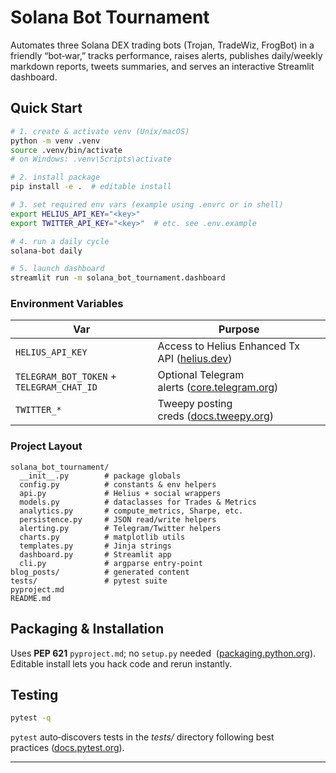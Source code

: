 # Solana Bot Tournament

Automates three Solana DEX trading bots (Trojan, TradeWiz, FrogBot) in a friendly “bot‑war,”
tracks performance, raises alerts, publishes daily/weekly markdown reports, tweets
summaries, and serves an interactive Streamlit dashboard.

## Quick Start
```bash
# 1. create & activate venv (Unix/macOS)  
python -m venv .venv
source .venv/bin/activate
# on Windows: .venv\Scripts\activate

# 2. install package
pip install -e .  # editable install

# 3. set required env vars (example using .envrc or in shell)
export HELIUS_API_KEY="<key>"
export TWITTER_API_KEY="<key>"  # etc. see .env.example

# 4. run a daily cycle
solana-bot daily

# 5. launch dashboard
streamlit run -m solana_bot_tournament.dashboard
```

### Environment Variables
| Var | Purpose |
|-----|---------|
| `HELIUS_API_KEY` | Access to Helius Enhanced Tx API ([helius.dev](https://www.helius.dev/docs/enhanced-transactions?utm_source=chatgpt.com)) |
| `TELEGRAM_BOT_TOKEN` + `TELEGRAM_CHAT_ID` | Optional Telegram alerts ([core.telegram.org](https://core.telegram.org/bots/api?utm_source=chatgpt.com)) |
| `TWITTER_*` | Tweepy posting creds ([docs.tweepy.org](https://docs.tweepy.org/en/stable/api.html?utm_source=chatgpt.com)) |

### Project Layout
```text
solana_bot_tournament/
  __init__.py        # package globals
  config.py          # constants & env helpers
  api.py             # Helius + social wrappers
  models.py          # dataclasses for Trades & Metrics
  analytics.py       # compute_metrics, Sharpe, etc.
  persistence.py     # JSON read/write helpers
  alerting.py        # Telegram/Twitter helpers
  charts.py          # matplotlib utils
  templates.py       # Jinja strings
  dashboard.py       # Streamlit app
  cli.py             # argparse entry‑point
blog_posts/          # generated content
tests/               # pytest suite
pyproject.md
README.md
```

## Packaging & Installation
Uses **PEP 621** `pyproject.md`; no `setup.py` needed  ([packaging.python.org](https://packaging.python.org/en/latest/guides/writing-pyproject-toml/?utm_source=chatgpt.com)). Editable install lets you hack code and rerun instantly.

## Testing
```bash
pytest -q
```
`pytest` auto‑discovers tests in the *tests/* directory following best practices ([docs.pytest.org](https://docs.pytest.org/en/7.1.x/explanation/goodpractices.html?utm_source=chatgpt.com)).

---